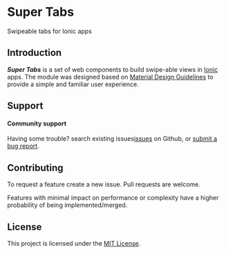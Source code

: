 # Super Tabs
Swipeable tabs for Ionic apps


## Introduction
***Super Tabs*** is a set of web components to build swipe-able views in <a href="https://ionicframework.com" target="_blank">Ionic</a> apps.
 The module was designed based on <a href="https://material.io/components/tabs/" target="_blank">Material Design Guidelines</a> 
 to provide a simple and familiar user experience.
 
 
## Support

#### Community support
Having some trouble? search existing issues[issues](https://github.com/zyra/ionic-super-tabs/issues) on Github, or [submit a bug report](https://github.com/zyra/ionic-super-tabs/issues/new?assignees=&labels=&template=bug_report.md&title=).

## Contributing
To request a feature create a new issue. Pull requests are welcome. 

Features with minimal impact on performance or complexity have a higher probability of being implemented/merged.

## License
This project is licensed under the [MIT License](https://github.com/zyra/ionic-super-tabs/blob/master/LICENSE.md).
